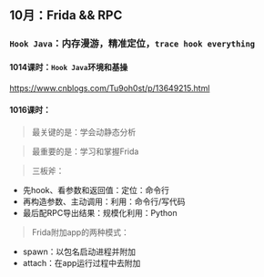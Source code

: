 ## 10月：Frida && RPC

### `Hook Java`：内存漫游，精准定位，`trace hook everything`

#### 1014课时：`Hook Java`环境和基操

https://www.cnblogs.com/Tu9oh0st/p/13649215.html

#### 1016课时：

>  最关键的是：学会动静态分析

>  最重要的是：学习和掌握Frida

> 三板斧：

- 先hook、看参数和返回值：定位：命令行
- 再构造参数、主动调用：利用：命令行/写代码
- 最后配RPC导出结果：规模化利用：Python

 



> Frida附加app的两种模式：

- spawn：以包名启动进程并附加
- attach：在app运行过程中去附加